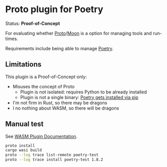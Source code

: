 # Proto plugin for Poetry

Status: **Proof-of-Concept**

For evaluating whether [Proto](https://moonrepo.dev/proto)/[Moon](https://moonrepo.dev/moon) is a option for managing tools and run-times.

Requirements include being able to manage [Poetry](https://python-poetry.org/).

## Limitations

This plugin is a Proof-of-Concept only:

- Misuses the concept of Proto
  - Plugin is not isolated: requires Python to be already installed
  - Plugin is not a single binary: [Poetry gets installed via pip](https://python-poetry.org/docs/#ci-recommendations)
- I'm not firm in Rust, so there may be dragons
- I no nothing about WASM, so there will be dragons

## Manual test

See [WASM Plugin Documentation](https://moonrepo.dev/docs/proto/wasm-plugin#testing).

```bash
proto install
cargo wasi build
proto --log trace list-remote poetry-test
proto --log trace install poetry-test 1.8.2
```
